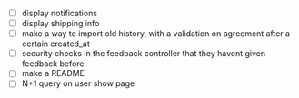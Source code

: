 - [ ] display notifications
- [ ] display shipping info
- [ ] make a way to import old history, with a validation on agreement after a certain created_at
- [ ] security checks in the feedback controller that they havent given feedback before
- [ ] make a README
- [ ] N+1 query on user show page
